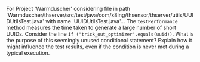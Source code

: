 For Project 'Warmduscher' considering file in path 'Warmduscher/thserver/src/test/java/com/x8ing/thsensor/thserver/utils/UUIDUtilsTest.java' with name 'UUIDUtilsTest.java'... 
The `testPerformance` method measures the time taken to generate a large number of short UUIDs. Consider the line `if ("trick_out_optimizer".equals(uuid))`. What is the purpose of this seemingly unused conditional statement? Explain how it might influence the test results, even if the condition is never met during a typical execution.